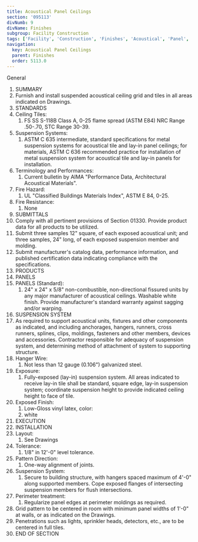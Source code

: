 ```yaml
---
title: Acoustical Panel Ceilings
section: '095113'
divNumb: 9
divName: Finishes
subgroup: Facility Construction
tags: ['Facility', 'Construction', 'Finishes', 'Acoustical', 'Panel', 'Ceilings']
navigation:
  key: Acoustical Panel Ceilings
  parent: Finishes
  order: 5113.0
---
```



General
   1. SUMMARY
   1. Furnish and install suspended acoustical ceiling grid and tiles in all areas indicated on Drawings.
   1. STANDARDS
   1. Ceiling Tiles:
      1. FS SS S-118B Class A, 0-25 flame spread (ASTM E84) NRC Range .50-.70, STC Range 30-39.
   1. Suspension Systems:
      1. ASTM C 635 intermediate, standard specifications for metal suspension systems for acoustical tile and lay-in panel ceilings; for materials, ASTM C 636 recommended practice for installation of metal suspension system for acoustical tile and lay-in panels for installation.
   1. Terminology and Performances:
      1. Current bulletin by AIMA "Performance Data, Architectural Acoustical Materials".
   1. Fire Hazard:
      1. UL "Classified Buildings Materials Index", ASTM E 84, 0-25.
   1. Fire Resistance:
      1. None
   1. SUBMITTALS
   1. Comply with all pertinent provisions of Section 01330. Provide product data for all products to be utilized.
   1. Submit three samples 12" square, of each exposed acoustical unit; and three samples, 24" long, of each exposed suspension member and molding.
   1. Submit manufacturer's catalog data, performance information, and published certification data indicating compliance with the specifications.
   1. PRODUCTS
   1. PANELS
   1. PANELS (Standard):
      1. 24" x 24" x 5/8" non-combustible, non-directional fissured units by any major manufacturer of acoustical ceilings. Washable white finish. Provide manufacturer's standard warranty against sagging and/or warping.
   1. SUSPENSION SYSTEM
   1. As required to support acoustical units, fixtures and other components as indicated, and including anchorages, hangers, runners, cross runners, splines, clips, moldings, fasteners and other members, devices and accessories. Contractor responsible for adequacy of suspension system, and determining method of attachment of system to supporting structure.
   1. Hanger Wire:
      1. Not less than 12 gauge (0.106") galvanized steel.
   1. Exposure:
      1. Fully-exposed (lay-in) suspension system. All areas indicated to receive lay-in tile shall be standard, square edge, lay-in suspension system; coordinate suspension height to provide indicated ceiling height to face of tile.
   1. Exposed Finish:
      1. Low-Gloss vinyl latex, color:
      1. white
   1. EXECUTION
   1. INSTALLATION
   1. Layout:
      1. See Drawings
   1. Tolerance:
      1. 1/8" in 12'-0" level tolerance.
   1. Pattern Direction:
      1. One-way alignment of joints.
   1. Suspension System:
      1. Secure to building structure, with hangers spaced maximum of 4'-0" along supported members. Cope exposed flanges of intersecting suspension members for flush intersections.
   1. Perimeter treatment:
      1. Regularize panel edges at perimeter moldings as required.
   1. Grid pattern to be centered in room with minimum panel widths of 1'-0" at walls, or as indicated on the Drawings.
   1. Penetrations such as lights, sprinkler heads, detectors, etc., are to be centered in full tiles.
1. END OF SECTION

